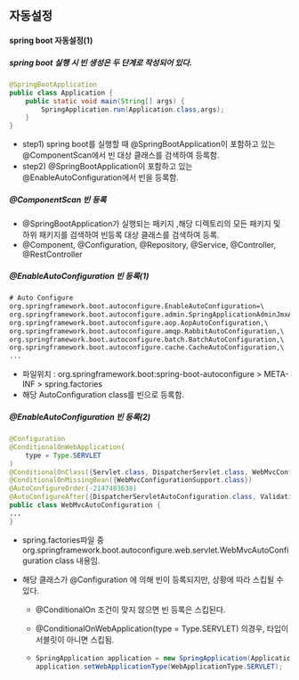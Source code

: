 ## 자동설정





#### spring boot 자동설정(1)



##### spring boot 실행 시 빈 생성은 두 단계로 작성되어 있다.

~~~java
@SpringBootApplication
public class Application {
    public static void main(String[] args) {
        SpringApplication.run(Application.class,args);
    }
}
~~~

- step1) spring boot를 실행할 때 @SpringBootApplication이 포함하고 있는 @ComponentScan에서 빈 대상 클래스를 검색하여 등록함.
- step2) @SpringBootApplication이 포함하고 있는 @EnableAutoConfiguration에서 빈을 등록함.



##### @ComponentScan 빈 등록

- @SpringBootApplication가 실행되는 패키지 ,해당 디렉토리의 모든 패키지 및 하위 패키지를 검색하여 빈등록 대상 클래스를 검색하여 등록.
- @Component, @Configuration, @Repository, @Service, @Controller, @RestController



##### @EnableAutoConfiguration 빈 등록(1)

~~~xml
# Auto Configure
org.springframework.boot.autoconfigure.EnableAutoConfiguration=\
org.springframework.boot.autoconfigure.admin.SpringApplicationAdminJmxAutoConfiguration,\
org.springframework.boot.autoconfigure.aop.AopAutoConfiguration,\
org.springframework.boot.autoconfigure.amqp.RabbitAutoConfiguration,\
org.springframework.boot.autoconfigure.batch.BatchAutoConfiguration,\
org.springframework.boot.autoconfigure.cache.CacheAutoConfiguration,\
...
~~~

- 파일위치 : org.springframework.boot:spring-boot-autoconfigure > META-INF > spring.factories
- 해당 AutoConfiguration class를 빈으로 등록함.



##### @EnableAutoConfiguration 빈 등록(2)

~~~java
@Configuration
@ConditionalOnWebApplication(
    type = Type.SERVLET
)
@ConditionalOnClass({Servlet.class, DispatcherServlet.class, WebMvcConfigurer.class})
@ConditionalOnMissingBean({WebMvcConfigurationSupport.class})
@AutoConfigureOrder(-2147483638)
@AutoConfigureAfter({DispatcherServletAutoConfiguration.class, ValidationAutoConfiguration.class})
public class WebMvcAutoConfiguration {
...
}
~~~

- spring.factories파일 중 org.springframework.boot.autoconfigure.web.servlet.WebMvcAutoConfiguration class 내용임.

- 해당 클래스가 @Configuration 에 의해 빈이 등록되지만, 상황에 따라 스킵될 수 있다.

  - @ConditionalOn 조건이 맞지 않으면 빈 등록은 스킵된다.
  - @ConditionalOnWebApplication(type = Type.SERVLET) 의경우, 타입이 서블릿이 아니면 스킵됨.

  - ~~~java
    SpringApplication application = new SpringApplication(Application.class);
    application.setWebApplicationType(WebApplicationType.SERVLET);
    ~~~

    

